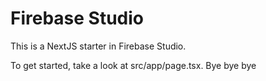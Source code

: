 # Firebase Studio

This is a NextJS starter in Firebase Studio.

To get started, take a look at src/app/page.tsx.
Bye bye bye